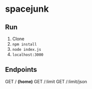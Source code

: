 # spacejunk

## Run
1. Clone
2. `npm install`
3. `node index.js`
4. `localhost:3000`

## Endpoints
GET / **(home)**
GET /:limit
GET /:limit/json
